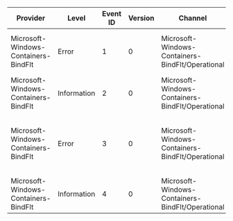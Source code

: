 Provider                              |  Level        |  Event ID  |  Version  |  Channel                                           |  Task  |  Opcode  |  Keyword  |  Message
--------------------------------------|---------------|------------|-----------|----------------------------------------------------|--------|----------|-----------|-----------------------------------------------------------------------------------------
Microsoft-Windows-Containers-BindFlt  |  Error        |  1         |  0        |  Microsoft-Windows-Containers-BindFlt/Operational  |        |          |           |  BINDFLT filter registratiion failed with error message: {NTStatus}
Microsoft-Windows-Containers-BindFlt  |  Information  |  2         |  0        |  Microsoft-Windows-Containers-BindFlt/Operational  |        |          |           |
Microsoft-Windows-Containers-BindFlt  |  Error        |  3         |  0        |  Microsoft-Windows-Containers-BindFlt/Operational  |        |          |           |  BINDFLT filter failed to attach to volume '{VolumeName}' with error message: {NTStatus}
Microsoft-Windows-Containers-BindFlt  |  Information  |  4         |  0        |  Microsoft-Windows-Containers-BindFlt/Operational  |        |          |           |